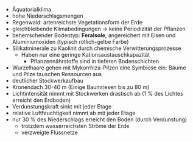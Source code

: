 - Äquatorialklima
- hohe Niederschlagsmengen
- Regenwald: artenreichste Vegetationsform der Erde
- gleichbleibende Klimabedingungen -> keine Periodizität der Pflanzen
- beherrschender Bodentyp: **Feralsole**, angereichert mit Eisen und Aluminiumoxiden (typisch rötlich-gelbe Farbe)
- Silikatminerale zu Kaolinit durch chemische Verwitterungsprozesse
	- Haben nur eine geringe Kationsaustauschkapazität
		- Pflanzennährstoffe sind in tieferen Bodenschichten
- Wurzelhaare gehen mit Mykorrhiza-Pilzen eine Symbiose ein: Bäume und Pilze tauschen Ressourcen aus
- deutlicher Stockwerkaufbau
- Kronendach 30-40 m (Einige Baumriesen bis zu 80 m)
- Lichtintensität nimmt mit Stockwerken drastisch ab (1 % des Lichtes erreicht den Erdboden)
- Verdunstungskraft sinkt mit jeder Etage 
- relative Luftfeuchtigkeit nimmt ab mit jeder Etage
- nur 30 % des Niederschlags erreicht den Boden (durch Verdunstung)
	- trotzdem wasserreichsten Ströme der Erde
	- verzweigte Flussnetze